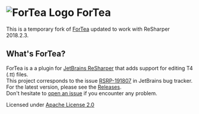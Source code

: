 ![ForTea Logo](https://raw.github.com/MrJul/ForTea/master/Logo/ForTea%2032x32.png "ForTea Logo") ForTea
======
This is a temporary fork of <a href="https://github.com/MrJul/ForTea/"> ForTea</a> updated to work with ReSharper 2018.2.3. 



What's ForTea?
--------------
ForTea is a a plugin for [JetBrains ReSharper](http://www.jetbrains.com/resharper/) that adds support for editing T4 (.tt) files.  
This project corresponds to the issue [RSRP-191807](http://youtrack.jetbrains.com/issue/RSRP-191807) in JetBrains bug tracker.  
For the latest version, please see the [Releases](https://github.com/MrJul/ForTea/releases).  
Don't hesitate to [open an issue](https://github.com/MrJul/ForTea/issues) if you encounter any problem.


Licensed under [Apache License 2.0](http://www.apache.org/licenses/LICENSE-2.0)
